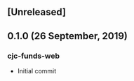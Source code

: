 <!-- @format -->

## [Unreleased]

## 0.1.0 (26 September, 2019)

### cjc-funds-web

-   Initial commit
